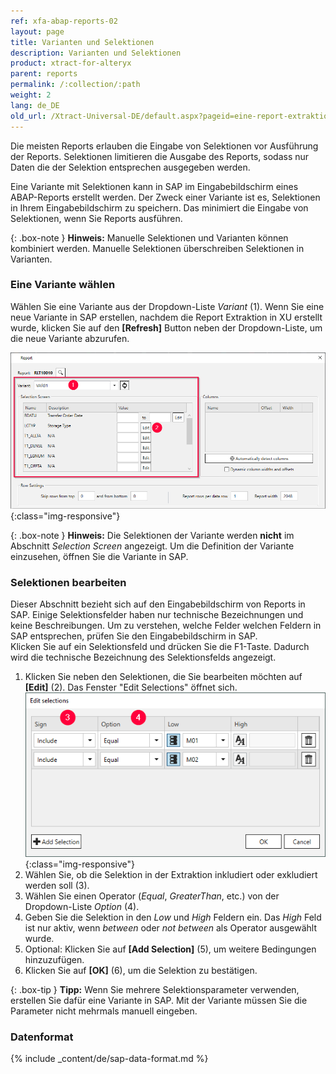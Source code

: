 ```yaml
---
ref: xfa-abap-reports-02
layout: page
title: Varianten und Selektionen
description: Varianten und Selektionen
product: xtract-for-alteryx
parent: reports
permalink: /:collection/:path
weight: 2
lang: de_DE
old_url: /Xtract-Universal-DE/default.aspx?pageid=eine-report-extraktion-definieren
---
```


Die meisten Reports erlauben die Eingabe von Selektionen vor Ausführung der Reports.
Selektionen limitieren die Ausgabe des Reports, sodass nur Daten die der Selektion entsprechen ausgegeben werden.

Eine Variante mit Selektionen kann in SAP im Eingabebildschirm eines ABAP-Reports erstellt werden.
Der Zweck einer Variante ist es, Selektionen in Ihrem Eingabebildschirm zu speichern.
Das minimiert die Eingabe von Selektionen, wenn Sie Reports ausführen.

{: .box-note }
**Hinweis:** Manuelle Selektionen und Varianten können kombiniert werden. Manuelle Selektionen überschreiben Selektionen in Varianten.


### Eine Variante wählen
Wählen Sie eine Variante aus der Dropdown-Liste *Variant* (1).
Wenn Sie eine neue Variante in SAP erstellen, nachdem die Report Extraktion in XU erstellt wurde, klicken Sie auf den **[Refresh]** Button neben der Dropdown-Liste, um die neue Variante abzurufen.

![Report-Variants-Section](/img/content/Report-Variants-Selection.png){:class="img-responsive"}

{: .box-note }
**Hinweis:** Die Selektionen der Variante werden **nicht** im Abschnitt *Selection Screen* angezeigt. 
Um die Definition der Variante einzusehen, öffnen Sie die Variante in SAP.

### Selektionen bearbeiten

Dieser Abschnitt bezieht sich auf den Eingabebildschirm von Reports in SAP.
Einige Selektionsfelder haben nur technische Bezeichnungen und keine Beschreibungen.
Um zu verstehen, welche Felder welchen Feldern in SAP entsprechen, prüfen Sie den Eingabebildschirm in SAP. <br>
Klicken Sie auf ein Selektionsfeld und drücken Sie die F1-Taste. Dadurch wird die technische Bezeichnung des Selektionsfelds angezeigt.


1. Klicken Sie neben den Selektionen, die Sie bearbeiten möchten auf **[Edit]** (2). Das Fenster "Edit Selections" öffnet sich.
![Report-Edit-Selections](/img/content/Report-Edit-Selections.png){:class="img-responsive"}
2. Wählen Sie, ob die Selektion in der Extraktion inkludiert oder exkludiert werden soll (3).
3. Wählen Sie einen Operator (*Equal*, *GreaterThan*, etc.) von der Dropdown-Liste *Option* (4). 
4. Geben Sie die Selektion in den *Low* und *High* Feldern ein. Das *High* Feld ist nur aktiv, wenn *between* oder *not between* als Operator ausgewählt wurde.
5. Optional: Klicken Sie auf **[Add Selection]** (5), um weitere Bedingungen hinzuzufügen.
6. Klicken Sie auf **[OK]** (6), um die Selektion zu bestätigen.

{: .box-tip }
**Tipp:** Wenn Sie mehrere Selektionsparameter verwenden, erstellen Sie dafür eine Variante in SAP. Mit der Variante müssen Sie die Parameter nicht mehrmals manuell eingeben. 

### Datenformat

{% include _content/de/sap-data-format.md  %}
